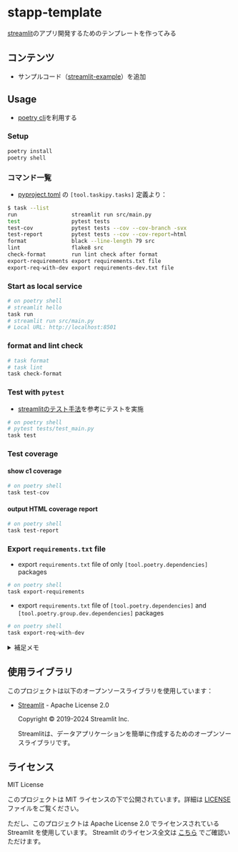 # stapp-template
[streamlit](https://streamlit.io/)のアプリ開発するためのテンプレートを作ってみる

## コンテンツ
- サンプルコード（[streamlit-example](https://github.com/streamlit/streamlit-example)）を追加

## Usage
- [poetry cli](https://python-poetry.org/docs/)を利用する

### Setup
```sh
poetry install
poetry shell
```

### コマンド一覧
- [pyproject.toml](./pyproject.toml) の `[tool.taskipy.tasks]` 定義より：
```sh
$ task --list
run                 streamlit run src/main.py
test                pytest tests
test-cov            pytest tests --cov --cov-branch -svx
test-report         pytest tests --cov --cov-report=html
format              black --line-length 79 src
lint                flake8 src
check-format        run lint check after format
export-requirements export requirements.txt file
export-req-with-dev export requirements-dev.txt file
```

### Start as local service
```sh
# on poetry shell
# streamlit hello
task run
# streamlit run src/main.py
# Local URL: http://localhost:8501
```


### format and lint check
```sh
# task format
# task lint
task check-format
```


### Test with `pytest`
- [streamlitのテスト手法](https://docs.streamlit.io/develop/concepts/app-testing/get-started)を参考にテストを実施
```sh
# on poetry shell
# pytest tests/test_main.py
task test
```

### Test coverage

#### show c1 coverage
```sh
# on poetry shell
task test-cov
```

#### output HTML coverage report
```sh
# on poetry shell
task test-report
```

### Export `requirements.txt` file

- export `requirements.txt` file of only `[tool.poetry.dependencies]` packages
```sh
# on poetry shell
task export-requirements
```

- export `requirements.txt` file of `[tool.poetry.dependencies]` and `[tool.poetry.group.dev.dependencies]` packages
```sh
# on poetry shell
task export-req-with-dev
```


<details><summary>補足メモ</summary>

## 他プロジェクトでの利用手順例
### 01. リポジトリURLの変更
- `git-clone`したあと、`git-remote`でoriginを変更する
```sh
PROJECT_NAME="stapp-excel2csv"
GITHUB_URL="https://github.com/sgtao/${PROJECT_NAME}.git"
git clone https://github.com/sgtao/stapp-template.git $PROJECT_NAME
cd  $PROJECT_NAME
# git remote add origin $GITHUB_URL
git remote set-url origin $GITHUB_URL
git branch -M main
# GitHub二リポジトリを作成したあとに`git-push`実施
git push -u origin main
```

### 02．`pyproject.toml`の変更
- `pyproject.toml`ファイルの`[tool.poetry]`グループを変更する
```toml
[tool.poetry]
- name = "stapp-template"
+ name = "csv_viewer"
version = "0.1.0"
- description = "streamlit project template for quick start"
- authors = ["Shogo Ogami <sg.tao.so@gmail.com>"]
- license = "Apache-2.0"
+ description = "CSV fileviewer" # 必要に応じて
+ authors = ["YYYY ZZZ <yyyy.zzz@gmail.com>"]
+ license = "MIT License" # 必要に応じて
```

### 03．`README.md`・`LICENSE`ファイルの変更
- `README.md`の変更：
  - タイトル、概要を変更する
  - LICENSEを変更する場合は、`README.md`の下段の表記と`LICENSE`ファイルを変更する

### 04．`src/pages`フォルダ配下などのページ更新
#### 04-1．例）`src/pages/11_csv_viewer.py`を作成
  - `task run`・`task check-format`などで確認
```py
import streamlit as st
import pandas as pd


def csv_viewer():
    st.title("CSVファイルアップローダー")

    ...

# if __name__ == '__main__':
#     csv_viewer()
csv_viewer()
```

#### 04-2．`tests/`フォルダにテストコード追加
- 例）`tests/test_pages_csv_viewer.py`を作成
```py
# test_pages_csv_viewer.py
import sys
import os
from streamlit.testing.v1 import AppTest

# srcディレクトリをモジュール検索パスに追加
sys.path.append(os.path.join(os.path.dirname(__file__), '../src'))

def test_show_title():
    """show title"""
    at = AppTest.from_file("src/pages/11_csv_viewer.py")
    at.run(timeout=30)  # タイムアウトを30秒に設定
    # print(f"at is {at}")
    assert at.title[0].value == "CSVファイルアップローダー"
```

### 05．テンプレートのファイルを削除
```sh
rm src/pages/01_example_app.py
rm src/components/spiral_chart.py src/functions/calculations.py
rm tests/test_pages_example_app.py
#
# 必要に応じてパッケージも削除
poetry remove altair
poetry remove pandas
#
# `src/main.py`のリンク削除
nano src/main.py
# 削除：st.page_link("pages/01_example_app.py", label="Go to Example App", icon="🚀")
```
</details>

## 使用ライブラリ

このプロジェクトは以下のオープンソースライブラリを使用しています：

- [Streamlit](https://streamlit.io/) - Apache License 2.0

  Copyright © 2019-2024 Streamlit Inc.

  Streamlitは、データアプリケーションを簡単に作成するためのオープンソースライブラリです。


## ライセンス
MIT License

このプロジェクトは MIT ライセンスの下で公開されています。詳細は [LICENSE](./LICENSE) ファイルをご覧ください。

ただし、このプロジェクトは Apache License 2.0 でライセンスされている Streamlit を使用しています。
Streamlit のライセンス全文は [こちら](https://github.com/streamlit/streamlit/blob/develop/LICENSE) でご確認いただけます。
